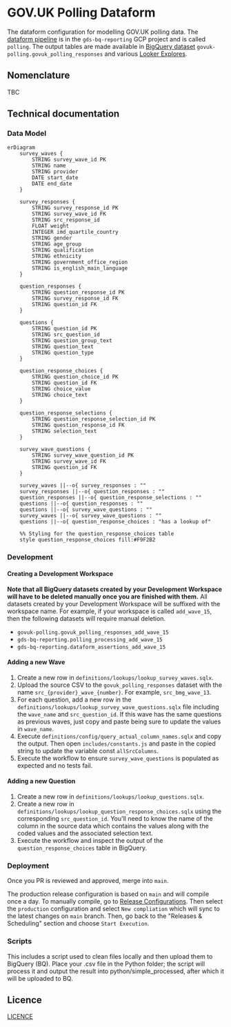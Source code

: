 # GOV.UK Polling Dataform

The dataform configuration for modelling GOV.UK polling data. The [dataform pipeline](https://console.cloud.google.com/bigquery/dataform/locations/europe-west2/repositories/polling/details/workspaces?hl=en&inv=1&invt=Ab5YPA&project=gds-bq-reporting) is in the `gds-bq-reporting` GCP project and is called `polling`.
The output tables are made available in [BigQuery dataset](https://console.cloud.google.com/bigquery?hl=en&inv=1&invt=Ab5WvQ&project=govuk-polling&ws=!1m4!1m3!3m2!1sgovuk-polling!2sgovuk_polling_responses!1m10!1m4!4m3!1sgovuk-polling!2sgovuk_polling_responses!3ssrc_bmg_wave_11!1m4!4m3!1sgovuk-polling!2sgovuk_polling_responses!3ssrc_bmg_wave_13) `govuk-polling.govuk_polling_responses` and various [Looker Explores](https://github.com/alphagov/gds-looker/blob/faf1f66e7d424620557d1c55ee1301f709b98873/models/govuk.model.lkml#L58).

## Nomenclature

TBC

## Technical documentation

### Data Model

```mermaid
erDiagram
    survey_waves {
        STRING survey_wave_id PK
        STRING name
        STRING provider
        DATE start_date
        DATE end_date
    }

    survey_responses {
        STRING survey_response_id PK
        STRING survey_wave_id FK
        STRING src_response_id
        FLOAT weight
        INTEGER imd_quartile_country
        STRING gender
        STRING age_group
        STRING qualification
        STRING ethnicity
        STRING government_office_region
        STRING is_english_main_language
    }

    question_responses {
        STRING question_response_id PK
        STRING survey_response_id FK
        STRING question_id FK
    }

    questions {
        STRING question_id PK
        STRING src_question_id
        STRING question_group_text
        STRING question_text
        STRING question_type
    }

    question_response_choices {
        STRING question_choice_id PK
        STRING question_id FK
        STRING choice_value
        STRING choice_text
    }

    question_response_selections {
        STRING question_response_selection_id PK
        STRING question_response_id FK
        STRING selection_text
    }

    survey_wave_questions {
        STRING survey_wave_question_id PK
        STRING survey_wave_id FK
        STRING question_id FK
    }

    survey_waves ||--o{ survey_responses : ""
    survey_responses ||--o{ question_responses : ""
    question_responses ||--o{ question_response_selections : ""
    questions ||--o{ question_responses : ""
    questions ||--o{ survey_wave_questions : ""
    survey_waves ||--o{ survey_wave_questions : ""
    questions ||--o{ question_response_choices : "has a lookup of"

    %% Styling for the question_response_choices table
    style question_response_choices fill:#F9F2B2
```

### Development

#### Creating a Development Workspace
**Note that all BigQuery datasets created by your Development Workspace will have to be deleted manually once you are finished with them.**
All datasets created by your Development Workspace will be suffixed with the workspace name.
For example, if your workspace is called `add_wave_15`, then the following datasets will require manual deletion.
- `govuk-polling.govuk_polling_responses_add_wave_15`
- `gds-bq-reporting.polling_processing_add_wave_15`
- `gds-bq-reporting.dataform_assertions_add_wave_15`
 

#### Adding a new Wave
1. Create a new row in `definitions/lookups/lookup_survey_waves.sqlx`.
2. Upload the source CSV to the `govuk_polling_responses` dataset with the name `src_{provider}_wave_{number}`. For example, `src_bmg_wave_13`.
3. For each question, add a new row in the `definitions/lookups/lookup_survey_wave_questions.sqlx` file including the `wave_name` and `src_question_id`.
    If this wave has the same questions as previous waves, just copy and paste being sure to update the values in `wave_name`.
4. Execute `definitions/config/query_actual_column_names.sqlx` and copy the output. Then open `includes/constants.js` and paste in the copied string to update the variable const `allSrcColumns`.
5. Execute the workflow to ensure `survey_wave_questions` is populated as expected and no tests fail.

#### Adding a new Question
1. Create a new row in `definitions/lookups/lookup_questions.sqlx`.
2. Create a new row in `definitions/lookups/lookup_question_response_choices.sqlx` using the corresponding `src_question_id`.
You'll need to know the name of the column in the source data which contains the values along with the coded values and the associated selection text.
3. Execute the workflow and inspect the output of the `question_response_choices` table in BigQuery.

### Deployment
Once you PR is reviewed and approved, merge into `main`.

The production release configuration is based on `main` and will compile once a day. To manually compile, go to [Release Configurations](https://console.cloud.google.com/bigquery/dataform/locations/europe-west2/repositories/polling/details/release-scheduling?hl=en&inv=1&invt=Ab1Ofw&project=gds-bq-reporting).
Then select the `production` configuration and select `New compliation` which will sync to the latest changes on `main` branch. Then, go back to the "Releases & Scheduling" section and choose `Start Execution`.

### Scripts

This includes a script used to clean files locally and then upload them to BigQuery (BQ). Place your .csv file in the Python folder; the script will process it and output the result into python/simple_processed, after which it will be uploaded to BQ.


## Licence

[LICENCE](LICENSE)
